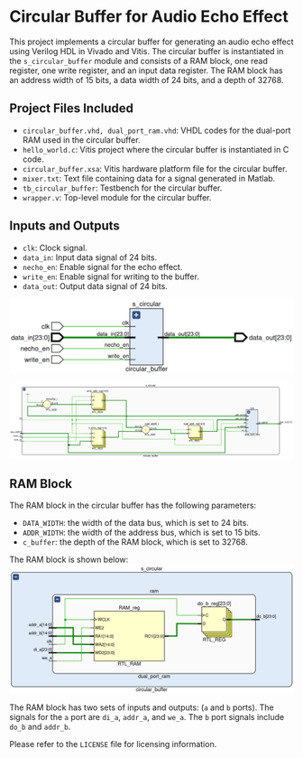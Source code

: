 # Circular Buffer for Audio Echo Effect

This project implements a circular buffer for generating an audio echo effect using Verilog HDL in Vivado and Vitis. The circular buffer is instantiated in the `s_circular_buffer` module and consists of a RAM block, one read register, one write register, and an input data register. The RAM block has an address width of 15 bits, a data width of 24 bits, and a depth of 32768.

## Project Files Included
- `circular_buffer.vhd, dual_port_ram.vhd`: VHDL codes for the dual-port RAM used in the circular buffer.
- `hello_world.c`: Vitis project where the circular buffer is instantiated in C code.
- `circular_buffer.xsa`: Vitis hardware platform file for the circular buffer.
- `mixer.txt`: Text file containing data for a signal generated in Matlab.
- `tb_circular_buffer`: Testbench for the circular buffer.
- `wrapper.v`: Top-level module for the circular buffer.

## Inputs and Outputs
- `clk`: Clock signal.
- `data_in`: Input data signal of 24 bits.
- `necho_en`: Enable signal for the echo effect.
- `write_en`: Enable signal for writing to the buffer.
- `data_out`: Output data signal of 24 bits.

![Circular_buffer](../img/entrega1_general.png)


![Texto alternativo](../img/entrega1_circularbuff.png)


## RAM Block
The RAM block in the circular buffer has the following parameters:

- `DATA_WIDTH`: the width of the data bus, which is set to 24 bits.
- `ADDR_WIDTH`: the width of the address bus, which is set to 15 bits.
- `c_buffer`: the depth of the RAM block, which is set to 32768.

The RAM block is shown below:
![RAM block](../img/entrega1_ram.png)

The RAM block has two sets of inputs and outputs: (`a` and `b` ports). The signals for the `a` port are `di_a`, `addr_a`, and `we_a`. The `b` port signals include `do_b` and `addr_b`.


Please refer to the `LICENSE` file for licensing information.
